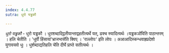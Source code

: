 ```yaml
---
index: 4.4.77
sutra: धुरो यड्ढकौ

---
```

_धुरो यड्ढकौ_ - धुरो यड्ढकौ । धुरशब्दाद्द्वितीयान्ताद्वहतीत्यर्थे यत्, ढक्च स्यादित्यर्थः ।यड्ढकञो॑विति पाठान्तरम् । हलि चेतीति । 'धुर्वी हिंसायां'भ्राजभासे॑ति क्विप् । 'राल्लोपः' इति लोपः । अआआदिस्कन्धवाह्रप्रदेशो युगावयवो धुः । धुर्शब्दाद्यतिहलि चे॑ति दीर्घे प्राप्ते सतीत्यर्थः । 